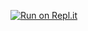 [![Run on Repl.it](https://repl.it/badge/github/quiec/whatsAlfa)](https://replit.com/@pepesir/PEPE-SIR-Qr-code?v=1)









